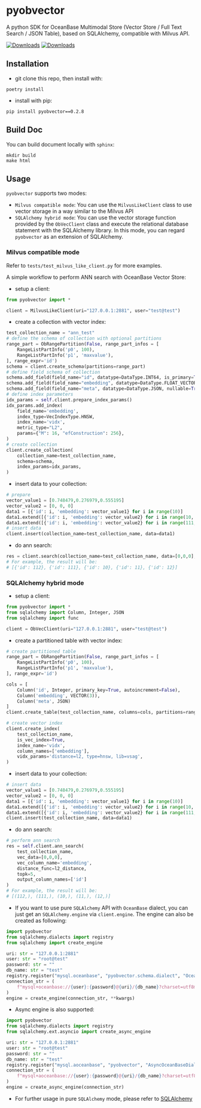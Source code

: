 # pyobvector

A python SDK for OceanBase Multimodal Store (Vector Store / Full Text Search / JSON Table), based on SQLAlchemy, compatible with Milvus API.

[![Downloads](https://static.pepy.tech/badge/pyobvector)](https://pepy.tech/project/pyobvector)  [![Downloads](https://static.pepy.tech/badge/pyobvector/month)](https://pepy.tech/project/pyobvector)

## Installation

- git clone this repo, then install with:

```shell
poetry install
```

- install with pip:

```shell
pip install pyobvector==0.2.8
```

## Build Doc

You can build document locally with `sphinx`:

```shell
mkdir build
make html
```

## Usage

`pyobvector` supports two modes:

- `Milvus compatible mode`: You can use the `MilvusLikeClient` class to use vector storage in a way similar to the Milvus API
- `SQLAlchemy hybrid mode`: You can use the vector storage function provided by the `ObVecClient` class and execute the relational database statement with the SQLAlchemy library. In this mode, you can regard `pyobvector` as an extension of SQLAlchemy.

### Milvus compatible mode

Refer to `tests/test_milvus_like_client.py` for more examples.

A simple workflow to perform ANN search with OceanBase Vector Store:

- setup a client:

```python
from pyobvector import *

client = MilvusLikeClient(uri="127.0.0.1:2881", user="test@test")
```

- create a collection with vector index:

```python
test_collection_name = "ann_test"
# define the schema of collection with optional partitions
range_part = ObRangePartition(False, range_part_infos = [
    RangeListPartInfo('p0', 100),
    RangeListPartInfo('p1', 'maxvalue'),
], range_expr='id')
schema = client.create_schema(partitions=range_part)
# define field schema of collection
schema.add_field(field_name="id", datatype=DataType.INT64, is_primary=True)
schema.add_field(field_name="embedding", datatype=DataType.FLOAT_VECTOR, dim=3)
schema.add_field(field_name="meta", datatype=DataType.JSON, nullable=True)
# define index parameters
idx_params = self.client.prepare_index_params()
idx_params.add_index(
    field_name='embedding',
    index_type=VecIndexType.HNSW,
    index_name='vidx',
    metric_type="L2",
    params={"M": 16, "efConstruction": 256},
)
# create collection
client.create_collection(
    collection_name=test_collection_name,
    schema=schema,
    index_params=idx_params,
)
```

- insert data to your collection:

```python
# prepare
vector_value1 = [0.748479,0.276979,0.555195]
vector_value2 = [0, 0, 0]
data1 = [{'id': i, 'embedding': vector_value1} for i in range(10)]
data1.extend([{'id': i, 'embedding': vector_value2} for i in range(10, 13)])
data1.extend([{'id': i, 'embedding': vector_value2} for i in range(111, 113)])
# insert data
client.insert(collection_name=test_collection_name, data=data1)
```

- do ann search:

```python
res = client.search(collection_name=test_collection_name, data=[0,0,0], anns_field='embedding', limit=5, output_fields=['id'])
# For example, the result will be:
# [{'id': 112}, {'id': 111}, {'id': 10}, {'id': 11}, {'id': 12}]
```

### SQLAlchemy hybrid mode

- setup a client:

```python
from pyobvector import *
from sqlalchemy import Column, Integer, JSON
from sqlalchemy import func

client = ObVecClient(uri="127.0.0.1:2881", user="test@test")
```

- create a partitioned table with vector index:

```python
# create partitioned table
range_part = ObRangePartition(False, range_part_infos = [
    RangeListPartInfo('p0', 100),
    RangeListPartInfo('p1', 'maxvalue'),
], range_expr='id')

cols = [
    Column('id', Integer, primary_key=True, autoincrement=False),
    Column('embedding', VECTOR(3)),
    Column('meta', JSON)
]
client.create_table(test_collection_name, columns=cols, partitions=range_part)

# create vector index
client.create_index(
    test_collection_name, 
    is_vec_index=True, 
    index_name='vidx',
    column_names=['embedding'],
    vidx_params='distance=l2, type=hnsw, lib=vsag',
)
```

- insert data to your collection:

```python
# insert data
vector_value1 = [0.748479,0.276979,0.555195]
vector_value2 = [0, 0, 0]
data1 = [{'id': i, 'embedding': vector_value1} for i in range(10)]
data1.extend([{'id': i, 'embedding': vector_value2} for i in range(10, 13)])
data1.extend([{'id': i, 'embedding': vector_value2} for i in range(111, 113)])
client.insert(test_collection_name, data=data1)
```

- do ann search:

```python
# perform ann search
res = self.client.ann_search(
    test_collection_name, 
    vec_data=[0,0,0], 
    vec_column_name='embedding',
    distance_func=l2_distance,
    topk=5,
    output_column_names=['id']
)
# For example, the result will be:
# [(112,), (111,), (10,), (11,), (12,)]
```

- If you want to use pure `SQLAlchemy` API with `OceanBase` dialect, you can just get an `SQLAlchemy.engine` via `client.engine`. The engine can also be created as following:

```python
import pyobvector
from sqlalchemy.dialects import registry
from sqlalchemy import create_engine

uri: str = "127.0.0.1:2881"
user: str = "root@test"
password: str = ""
db_name: str = "test"
registry.register("mysql.oceanbase", "pyobvector.schema.dialect", "OceanBaseDialect")
connection_str = (
    f"mysql+oceanbase://{user}:{password}@{uri}/{db_name}?charset=utf8mb4"
)
engine = create_engine(connection_str, **kwargs)
```

- Async engine is also supported:

```python
import pyobvector
from sqlalchemy.dialects import registry
from sqlalchemy.ext.asyncio import create_async_engine

uri: str = "127.0.0.1:2881"
user: str = "root@test"
password: str = ""
db_name: str = "test"
registry.register("mysql.aoceanbase", "pyobvector", "AsyncOceanBaseDialect")
connection_str = (
    f"mysql+aoceanbase://{user}:{password}@{uri}/{db_name}?charset=utf8mb4"
)
engine = create_async_engine(connection_str)
```

- For further usage in pure `SQLAlchemy` mode, please refer to [SQLAlchemy](https://www.sqlalchemy.org/)
